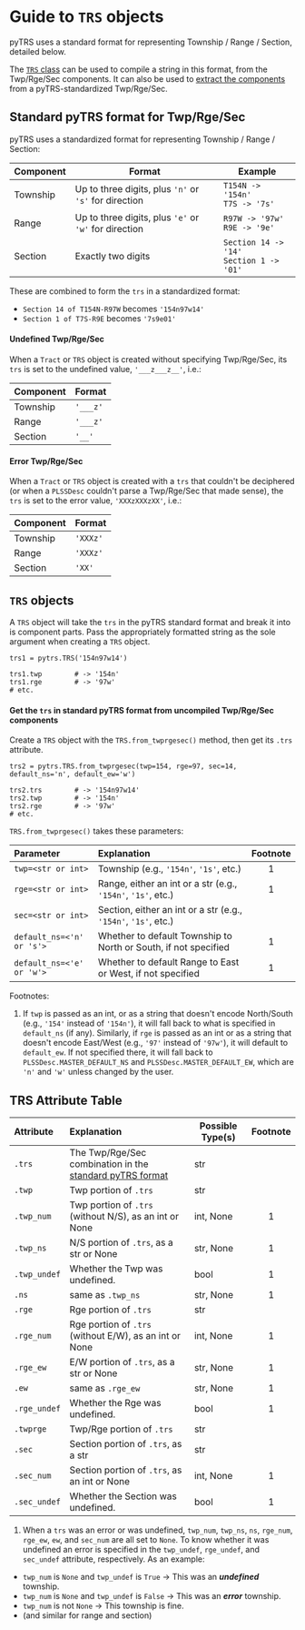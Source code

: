
# Guide to `TRS` objects

pyTRS uses a standard format for representing Township / Range / Section, detailed below.

The [`TRS` class](https://github.com/JamesPImes/pyTRS/blob/master/guides/guides/trs.md#trs-objects) can be used to compile a string in this format, from the Twp/Rge/Sec components. It can also be used to [extract the components](https://github.com/JamesPImes/pyTRS/blob/master/guides/guides/trs.md#trs-attribute-table) from a pyTRS-standardized Twp/Rge/Sec.

## Standard pyTRS format for Twp/Rge/Sec

pyTRS uses a standardized format for representing Township / Range / Section:

| Component | Format                                                | Example       |
|-----------|-------------------------------------------------------|---------------|
| Township  | Up to three digits, plus `'n'` or `'s'` for direction | `T154N -> '154n'` <br> `T7S -> '7s'`|
| Range     | Up to three digits, plus `'e'` or `'w'` for direction | `R97W -> '97w'` <br> `R9E -> '9e'`|
| Section   | Exactly two digits                                    | `Section 14 -> '14'` <br> `Section 1 -> '01'`|

These are combined to form the `trs` in a standardized format:

* `Section 14 of T154N-R97W` becomes `'154n97w14'`
* `Section 1 of T7S-R9E` becomes `'7s9e01'`

#### Undefined Twp/Rge/Sec

When a `Tract` or `TRS` object is created without specifying Twp/Rge/Sec, its `trs` is set to the undefined value, `'___z___z__'`, i.e.:

| Component | Format   |
|-----------|----------|
| Township  | `'___z'` |
| Range     | `'___z'` |
| Section   | `'__'`   |

#### Error Twp/Rge/Sec

When a `Tract` or `TRS` object is created with a `trs` that couldn't be deciphered (or when a `PLSSDesc` couldn't parse a Twp/Rge/Sec that made sense), the `trs` is set to the error value, `'XXXzXXXzXX'`, i.e.:

| Component | Format   |
|-----------|----------|
| Township  | `'XXXz'` |
| Range     | `'XXXz'` |
| Section   | `'XX'`   |

## `TRS` objects

A `TRS` object will take the `trs` in the pyTRS standard format and break it into is component parts. Pass the appropriately formatted string as the sole argument when creating a `TRS` object.

```
trs1 = pytrs.TRS('154n97w14')

trs1.twp        # -> '154n'
trs1.rge        # -> '97w'
# etc.
```

#### Get the `trs` in standard pyTRS format from uncompiled Twp/Rge/Sec components

Create a `TRS` object with the `TRS.from_twprgesec()` method, then get its `.trs` attribute.

```
trs2 = pytrs.TRS.from_twprgesec(twp=154, rge=97, sec=14, default_ns='n', default_ew='w')

trs2.trs        # -> '154n97w14'
trs2.twp        # -> '154n'
trs2.rge        # -> '97w'
# etc.
```

`TRS.from_twprgesec()` takes these parameters:

|Parameter              | Explanation                                                         |Footnote |
|:----------------------|:--------------------------------------------------------------------|:-------:|
| `twp=<str or int>`    | Township (e.g., `'154n'`, `'1s'`, etc.)                             | 1       |
| `rge=<str or int>`    | Range, either an int or a str (e.g., `'154n'`, `'1s'`, etc.)        | 1       |
| `sec=<str or int>`    | Section, either an int or a str (e.g., `'154n'`, `'1s'`, etc.)      |         |
| `default_ns=<'n' or 's'>` | Whether to default Township to North or South, if not specified | 1       |
| `default_ns=<'e' or 'w'>` | Whether to default Range to East or West, if not specified      | 1       |

Footnotes:
1) If `twp` is passed as an int, or as a string that doesn't encode North/South (e.g., `'154'` instead of `'154n'`), it will fall back to what is specified in `default_ns` (if any). Similarly, if `rge` is passed as an int or as a string that doesn't encode East/West (e.g., `'97'` instead of `'97w'`), it will default to `default_ew`. If not specified there, it will fall back to `PLSSDesc.MASTER_DEFAULT_NS` and `PLSSDesc.MASTER_DEFAULT_EW`, which are `'n'` and `'w'` unless changed by the user. 

## TRS Attribute Table

| Attribute         | Explanation                                                           | Possible Type(s) 	| Footnote |
|:------------------|:----------------------------------------------------------------------|------------------	|:--------:|
| `.trs`            | The Twp/Rge/Sec combination in the [standard pyTRS format](https://github.com/JamesPImes/pyTRS/blob/master/guides/trs.md#standard-pytrs-format-for-twprgesec)              | str              	| |
| `.twp`            | Twp portion of `.trs`                                                 | str              	| | 
| `.twp_num`        | Twp portion of `.trs` (without N/S), as an int or None                 | int, None        	| 1 |
| `.twp_ns`         | N/S portion of `.trs`, as a str or None                               | str, None        	| 1 |
| `.twp_undef`      | Whether the Twp was undefined. | bool | 1 |
| `.ns`         | same as `.twp_ns`                               | str, None        	|  1 |
| `.rge`            | Rge portion of `.trs`                                                 | str              	| |
| `.rge_num`        | Rge portion of `.trs` (without E/W), as an int or None                | int, None        	| 1 |
| `.rge_ew`         | E/W portion of `.trs`, as a str or None                               | str, None        	| 1 |
| `.ew` | same as `.rge_ew` | str, None | 1 |
| `.rge_undef`      | Whether the Rge was undefined. | bool | 1 |
| `.twprge`         | Twp/Rge portion of `.trs`                                             | str              	| |
| `.sec`            | Section portion of `.trs`, as a str                                   | str              	| |
| `.sec_num`        | Section portion of `.trs`, as an int or None                          | int, None        	| 1 |
| `.sec_undef`      | Whether the Section was undefined. | bool | 1 |

1) When a `trs` was an error or was undefined, `twp_num`, `twp_ns`, `ns`, `rge_num`, `rge_ew`, `ew`, and `sec_num` are all set to `None`. To know whether it was undefined an error is specified in the `twp_undef`, `rge_undef`, and `sec_undef` attribute, respectively. As an example:

* `twp_num` is `None` and `twp_undef` is `True` -> This was an *__undefined__* township.
* `twp_num` is `None` and `twp_undef` is `False` -> This was an *__error__* township.
* `twp_num` is not `None` -> This township is fine.
* (and similar for range and section)

